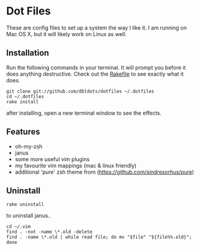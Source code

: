 # Dot Files

These are config files to set up a system the way I like it.
I am running on Mac OS X, but it will likely work on Linux as well.

## Installation

Run the following commands in your terminal. It will prompt you before it does anything destructive. Check out the [Rakefile](https://github.com/ryanb/dotfiles/blob/custom-bash-zsh/Rakefile) to see exactly what it does.

```terminal
git clone git://github.com/dbldots/dotfiles ~/.dotfiles
cd ~/.dotfiles
rake install
```
after installing, open a new terminal window to see the effects.

## Features

* oh-my-zsh
* janus
* some more useful vim plugins
* my favourite vim mappings (mac & linux friendly)
* additional 'pure' zsh theme from (https://github.com/sindresorhus/pure)

## Uninstall

```terminal
rake uninstall
```

to uninstall janus..

```terminal
cd ~/.vim
find . -not -name \*.old -delete
find . -name \*.old | while read file; do mv "$file" "${file%%.old}"; done
```
